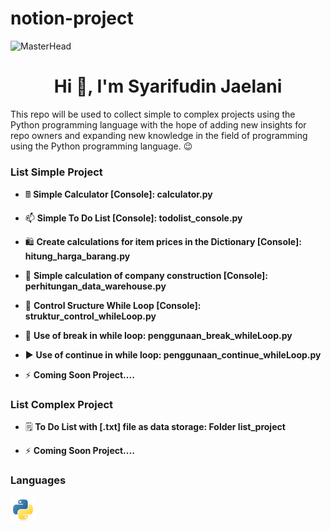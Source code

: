 # notion-project
![MasterHead](https://media.geeksforgeeks.org/wp-content/uploads/20201123152927/PythonProjects11.png)

<h1 align="center">Hi 👋, I'm Syarifudin Jaelani</h1>

<p>This repo will be used to collect simple to complex projects using the Python programming language with the hope of adding new insights for repo owners and expanding new knowledge in the field of programming using the Python programming language. 😉</p>

<h3>List Simple Project</h3>

- 🖩 **Simple Calculator [Console]: calculator.py**

- 📫 **Simple To Do List [Console]: todolist_console.py**

- 🛍 **Create calculations for item prices in the Dictionary [Console]: hitung_harga_barang.py**

- 🏢 **Simple calculation of company construction [Console]: perhitungan_data_warehouse.py**

- 🧮 **Control Sructure While Loop [Console]: struktur_control_whileLoop.py**

- 🛑 **Use of break in while loop: penggunaan_break_whileLoop.py**

- ▶ **Use of continue in while loop: penggunaan_continue_whileLoop.py**

- ⚡ **Coming Soon Project....** 

<h3>List Complex Project</h3>

- 🗒️  **To Do List with [.txt] file as data storage: Folder list_project**

- ⚡ **Coming Soon Project....** 

<h3>Languages</h3>

<p align="left">
<a href="https://www.python.org" target="_blank" rel="noreferrer"> <img src="https://raw.githubusercontent.com/devicons/devicon/master/icons/python/python-original.svg" alt="python" width="40" height="40"/> </a> 
</p>
